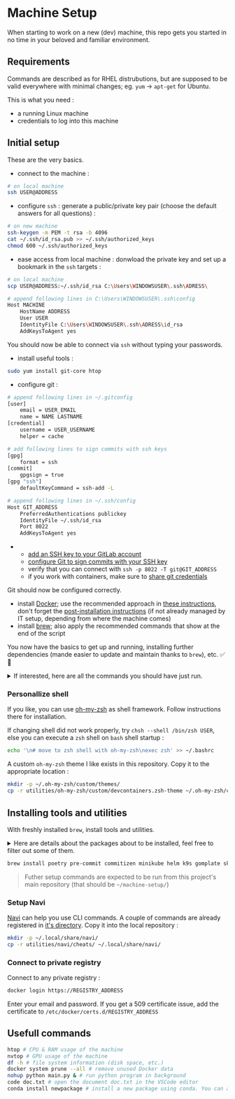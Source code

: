 # Machine Setup

When starting to work on a new (dev) machine, this repo gets you started in no time in your beloved and familiar environment.

## Requirements

Commands are described as for RHEL distrubutions, but are supposed to be valid everywhere with minimal changes; eg. `yum` -> `apt-get` for Ubuntu.

This is what you need : 
- a running Linux machine
- credentials to log into this machine

## Initial setup

These are the very basics.

- connect to the machine :

```bash
# on local machine
ssh USER@ADDRESS
```

- configure `ssh` : generate a public/private key pair (choose the default answers for all questions) :
```bash
# on new machine
ssh-keygen -m PEM -t rsa -b 4096
cat ~/.ssh/id_rsa.pub >> ~/.ssh/authorized_keys
chmod 600 ~/.ssh/authorized_keys
```

- ease access from local machine : donwload the private key and set up a bookmark in the `ssh` targets :
```bash
# on local machine
scp USER@ADDRESS:~/.ssh/id_rsa C:\Users\WINDOWSUSER\.ssh\ADRESS\
```
```bash
# append following lines in C:\Users\WINDOWSUSER\.ssh\config
Host MACHINE
    HostName ADDRESS
    User USER
    IdentityFile C:\Users\WINDOWSUSER\.ssh\ADRESS\id_rsa
    AddKeysToAgent yes
```
You should now be able to connect via `ssh` without typing your passwords.

- install useful tools :
```bash
sudo yum install git-core htop
```

- configure git :
```bash
# append following lines in ~/.gitconfig
[user]
    email = USER_EMAIL
    name = NAME LASTNAME
[credential]
    username = USER_USERNAME
    helper = cache

# add following lines to sign commits with ssh keys
[gpg]
    format = ssh
[commit]
    gpgsign = true
[gpg "ssh"]
    defaultKeyCommand = ssh-add -L
```
```bash
# append following lines in ~/.ssh/config
Host GIT_ADDRESS
    PreferredAuthentications publickey
    IdentityFile ~/.ssh/id_rsa
    Port 8022
    AddKeysToAgent yes
```
-
    - [add an SSH key to your GitLab account](https://docs.gitlab.com/ee/user/ssh.html#add-an-ssh-key-to-your-gitlab-account)
    - [configure Git to sign commits with your SSH key](https://docs.gitlab.com/ee/user/project/repository/signed_commits/ssh.html#configure-git-to-sign-commits-with-your-ssh-key)
    - verify that you can connect with `ssh -p 8022 -T git@GIT_ADDRESS`
    - if you work with containers, make sure to [share git credentials](https://code.visualstudio.com/remote/advancedcontainers/sharing-git-credentials)

Git should now be configured correctly.


- install [Docker](https://www.docker.com/); use the recommended approach in [these instructions](https://docs.docker.com/engine/install/centos/#installation-methods), don't forget the [post-installation instructions](https://docs.docker.com/engine/install/linux-postinstall/) (if not already managed by IT setup, depending from where the machine comes)
- install [brew](https://brew.sh/); also apply the recommended commands that show at the end of the script

You now have the basics to get up and running, installing further dependencies (mande easier to update and maintain thanks to `brew`), etc. ✅🎉

<details>
    <summary>If interested, here are all the commands you should have just run.</summary>

    # these are taken from `.bash_history`
    ls
    df -h
    apt-get
    yum
    ssh-keygen -m PEM -t rsa -b 4096 && cat ~/.ssh/id_rsa.pub >> ~/.ssh/authorized_keys && chmod 600 ~/.ssh/authorized_keys
    ls -la .ssh
    sudo yum install -y yum-utils git-core htop
    sudo yum-config-manager --add-repo https://download.docker.com/linux/centos/docker-ce.repo
    sudo yum install docker-ce docker-ce-cli containerd.io docker-buildx-plugin docker-compose-plugin
    sudo systemctl start docker
    sudo docker run hello-world
    sudo groupadd docker
    sudo usermod -aG docker $USER
    sudo reboot
    newgrp docker
    docker run hello-world
    /bin/bash -c "$(curl -fsSL https://raw.githubusercontent.com/Homebrew/install/HEAD/install.sh)"
    (echo; echo 'eval "$(/home/linuxbrew/.linuxbrew/bin/brew shellenv)"') >> /home/brieuc.devoghel/.bashrc
    eval "$(/home/linuxbrew/.linuxbrew/bin/brew shellenv)"
    sudo yum groupinstall 'Development Tools'
    brew install gcc
    brew help
</details>

### Personallize shell

If you like, you can use [oh-my-zsh](https://github.com/ohmyzsh/ohmyzsh/wiki) as shell framework. Follow instructions there for installation.

If changing shell did not work properly, try `chsh --shell /bin/zsh USER`, else you can execute a `zsh` shell on `bash` shell startup :
```bash
echo '\n# move to zsh shell with oh-my-zsh\nexec zsh' >> ~/.bashrc
```

A custom `oh-my-zsh` theme I like exists in this repository. Copy it to the appropriate location : 
```bash
mkdir -p ~/.oh-my-zsh/custom/themes/
cp -r utilities/oh-my-zsh/custom/devcontainers.zsh-theme ~/.oh-my-zsh/custom/themes/
```

## Installing tools and utilities

With freshly installed `brew`, install tools and utilities.
<details>
    <summary>Here are details about the packages about to be installed, feel free to filter out some of them.</summary>

    - dependency management :
        - poetry               # python environment and dependencies management
    - git utilities :
        - pre-commit           # git hook scripts for review before submission
        - commitizen           # git standardization
    - kubernetes deployment :
        - minikube             # local Kubernetes cluster for development 
        - helm                 # package manager for Kubernetes
        - k9s                  # terminal UI to interact with Kubernetes
        - gomplate
        - skaffold             # workflow handeling tool for building, pushing and deploying
    - other utilities:
        - navi                 # interactive cheatsheat tool for the CLI

</details>


```bash
brew install poetry pre-commit commitizen minikube helm k9s gomplate skaffold navi
```
> Futher setup commands are expected to be run from this project's main repository (that should be `~/machine-setup/`)
### Setup Navi

[Navi](https://github.com/denisidoro/navi) can help you use CLI commands. A couple of commands are already registered in [it's directory](./utilities/navi/cheats/). Copy it into the local repository : 
```bash
mkdir -p ~/.local/share/navi/
cp -r utilities/navi/cheats/ ~/.local/share/navi/
```

### Connect to private registry

Connect to any private registry :

```bash
docker login https://REGISTRY_ADDRESS
```

Enter your email and password.
If you get a 509 certificate issue, add the certificate to `/etc/docker/certs.d/REGISTRY_ADDRESS`


## Usefull commands

```bash
htop # CPU & RAM usage of the machine
nvtop # GPU usage of the machine
df -h # file system information (disk space, etc.)
docker system prune --all # remove unused Docker data
nohup python main.py & # run python program in background
code doc.txt # open the document doc.txt in the VSCode editor
conda install newpackage # install a new package using conda. You can also replace conda by mamba in this command for improved performance (see `mamba` for more information).
```